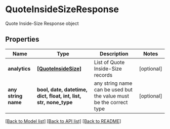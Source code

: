 # QuoteInsideSizeResponse

Quote Inside-Size Response object

## Properties
Name | Type | Description | Notes
------------ | ------------- | ------------- | -------------
**analytics** | [**[QuoteInsideSize]**](QuoteInsideSize.md) | List of Quote Inside-Size records | [optional] 
**any string name** | **bool, date, datetime, dict, float, int, list, str, none_type** | any string name can be used but the value must be the correct type | [optional]

[[Back to Model list]](../README.md#documentation-for-models) [[Back to API list]](../README.md#documentation-for-api-endpoints) [[Back to README]](../README.md)


